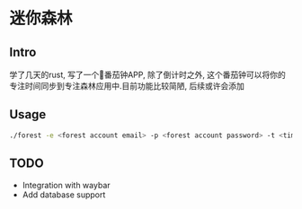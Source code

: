 # 迷你森林

## Intro
学了几天的rust, 写了一个🍅番茄钟APP, 除了倒计时之外, 这个番茄钟可以将你的专注时间同步到专注森林应用中.目前功能比较简陋, 后续或许会添加

## Usage

```bash
./forest -e <forest account email> -p <forest account password> -t <time(min)>
```

## TODO

- Integration with waybar
- Add database support